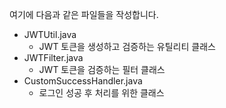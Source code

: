 여기에 다음과 같은 파일들을 작성합니다.
- JWTUtil.java
    - JWT 토큰을 생성하고 검증하는 유틸리티 클래스
- JWTFilter.java
    - JWT 토큰을 검증하는 필터 클래스
- CustomSuccessHandler.java
    - 로그인 성공 후 처리를 위한 클래스